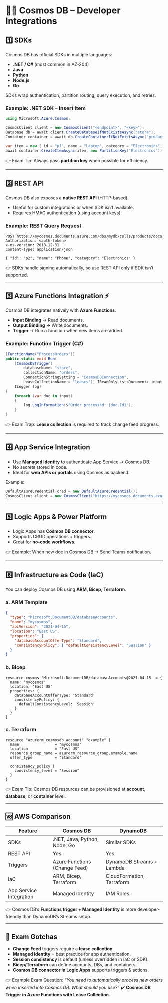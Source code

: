 # 👩‍💻 Cosmos DB – Developer Integrations

## 1️⃣ SDKs

Cosmos DB has official SDKs in multiple languages:

- **.NET / C#** (most common in AZ-204)
- **Java**
- **Python**
- **Node.js**
- **Go**

SDKs wrap authentication, partition routing, query execution, and retries.

### Example: .NET SDK – Insert Item

```csharp
using Microsoft.Azure.Cosmos;

CosmosClient client = new CosmosClient("<endpoint>", "<key>");
Database db = await client.CreateDatabaseIfNotExistsAsync("store");
Container container = await db.CreateContainerIfNotExistsAsync("products", "/category");

var item = new { id = "p1", name = "Laptop", category = "Electronics", price = 1200 };
await container.CreateItemAsync(item, new PartitionKey("Electronics"));
```

👉 Exam Tip: Always pass **partition key** when possible for efficiency.

---

## 2️⃣ REST API

Cosmos DB also exposes a **native REST API** (HTTP-based).

- Useful for custom integrations or when SDK isn’t available.
- Requires HMAC authentication (using account keys).

### Example: REST Query Request

```http
POST https://mycosmos.documents.azure.com/dbs/mydb/colls/products/docs
Authorization: <auth-token>
x-ms-version: 2018-12-31
Content-Type: application/json

{ "id": "p2", "name": "Phone", "category": "Electronics" }
```

👉 SDKs handle signing automatically, so use REST API only if SDK isn’t supported.

---

## 3️⃣ Azure Functions Integration ⚡

Cosmos DB integrates natively with **Azure Functions**:

- **Input Binding** → Read documents.
- **Output Binding** → Write documents.
- **Trigger** → Run a function when new items are added.

### Example: Function Trigger (C#)

```csharp
[FunctionName("ProcessOrders")]
public static void Run(
    [CosmosDBTrigger(
        databaseName: "store",
        collectionName: "orders",
        ConnectionStringSetting = "CosmosDBConnection",
        LeaseCollectionName = "leases")] IReadOnlyList<Document> input,
    ILogger log)
{
    foreach (var doc in input)
    {
        log.LogInformation($"Order processed: {doc.Id}");
    }
}
```

👉 Exam Trap: **Lease collection** is required to track change feed progress.

---

## 4️⃣ App Service Integration

- Use **Managed Identity** to authenticate App Service → Cosmos DB.
- No secrets stored in code.
- Ideal for **web APIs or portals** using Cosmos as backend.

Example:

```csharp
DefaultAzureCredential cred = new DefaultAzureCredential();
CosmosClient client = new CosmosClient("https://mycosmos.documents.azure.com/", cred);
```

---

## 5️⃣ Logic Apps & Power Platform

- Logic Apps has **Cosmos DB connector**.
- Supports CRUD operations + triggers.
- Great for **no-code workflows**.

👉 Example: When new doc in Cosmos DB → Send Teams notification.

---

## 6️⃣ Infrastructure as Code (IaC)

You can deploy Cosmos DB using **ARM, Bicep, Terraform**.

### a. ARM Template

```json
{
  "type": "Microsoft.DocumentDB/databaseAccounts",
  "name": "mycosmos",
  "apiVersion": "2021-04-15",
  "location": "East US",
  "properties": {
    "databaseAccountOfferType": "Standard",
    "consistencyPolicy": { "defaultConsistencyLevel": "Session" }
  }
}
```

### b. Bicep

```bicep
resource cosmos 'Microsoft.DocumentDB/databaseAccounts@2021-04-15' = {
  name: 'mycosmos'
  location: 'East US'
  properties: {
    databaseAccountOfferType: 'Standard'
    consistencyPolicy: {
      defaultConsistencyLevel: 'Session'
    }
  }
}
```

### c. Terraform

```hcl
resource "azurerm_cosmosdb_account" "example" {
  name                = "mycosmos"
  location            = "East US"
  resource_group_name = azurerm_resource_group.example.name
  offer_type          = "Standard"

  consistency_policy {
    consistency_level = "Session"
  }
}
```

👉 Exam Tip: Cosmos DB resources can be provisioned at **account**, **database**, or **container** level.

---

## 🆚 AWS Comparison

| Feature                 | Cosmos DB                     | DynamoDB                  |
| ----------------------- | ----------------------------- | ------------------------- |
| SDKs                    | .NET, Java, Python, Node, Go  | Similar SDKs              |
| REST API                | Yes                           | Yes                       |
| Triggers                | Azure Functions (Change Feed) | DynamoDB Streams + Lambda |
| IaC                     | ARM, Bicep, Terraform         | CloudFormation, Terraform |
| App Service Integration | Managed Identity              | IAM Roles                 |

👉 Cosmos DB’s **Functions trigger + Managed Identity** is more developer-friendly than DynamoDB’s Streams setup.

---

## 🎯 Exam Gotchas

- **Change Feed** triggers require a **lease collection**.
- **Managed Identity** = best practice for app authentication.
- **Session consistency** is default (unless overridden in IaC or SDK).
- **Bicep/Terraform** can define accounts, DBs, and containers.
- **Cosmos DB connector in Logic Apps** supports triggers & actions.

👉 Example Exam Question:
_“You need to automatically process new orders when inserted into Cosmos DB. What should you use?”_
✔️ **Cosmos DB Trigger in Azure Functions with Lease Collection**.

